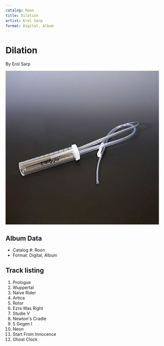 ```yaml
---
catalog: Roon
title: Dilation
artist: Erol Sarp
format: Digital, Album
---
```


# Dilation

By Erol Sarp

![](../../assets/albumcovers/Erol_Sarp-Dilation.png)

## Album Data

- Catalog #: Roon
- Format: Digital, Album


## Track listing


1. Prologue
2. Wuppertal
3. Naive Rider
4. Artica
5. Rotor
6. Ezra Was Right
7. Studie V
8. Newton's Cradle
9. 5 Gegen I
10. Neon
11. Start From Innocence
12. Ghost Clock

